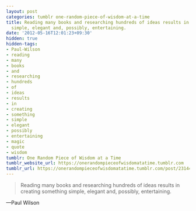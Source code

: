 ```yaml
---
layout: post
categories: tumblr one-random-piece-of-wisdom-at-a-time
title: Reading many books and researching hundreds of ideas results in creating something
  simple, elegant and, possibly, entertaining.
date: '2012-05-16T12:01:23+09:30'
hidden: true
hidden-tags:
- Paul-Wilson
- reading
- many
- books
- and
- researching
- hundreds
- of
- ideas
- results
- in
- creating
- something
- simple
- elegant
- possibly
- entertaining
- magic
- quote
- wisdom
tumblr: One Random Piece of Wisdom at a Time
tumblr_website_url: https://onerandompieceofwisdomatatime.tumblr.com
tumblr_url: https://onerandompieceofwisdomatatime.tumblr.com/post/23144225525/reading-many-books-and-researching-hundreds-of
---
```

> Reading many books and researching hundreds of ideas results in creating something simple, elegant and, possibly, entertaining.

—Paul Wilson
